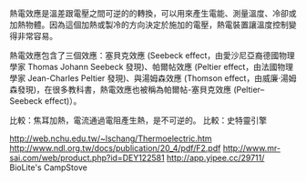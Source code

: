 熱電效應是溫差跟電壓之間可逆的的轉換，可以用來產生電能、測量溫度、冷卻或加熱物體。因為這個加熱或製冷的方向決定於施加的電壓，熱電裝置讓溫度控制變得非常容易。

熱電效應包含了三個效應：塞貝克效應 (Seebeck effect，由愛沙尼亞裔德國物理學家 Thomas Johann Seebeck 發現)、帕爾帖效應 (Peltier effect，由法國物理學家 Jean-Charles Peltier 發現)、與湯姆森效應 (Thomson effect，由威廉·湯姆森發現)，在很多教科書，熱電效應也被稱為帕爾帖-塞貝克效應 (Peltier–Seebeck effect)）。

比較：焦耳加熱，電流通過電阻產生熱，是不可逆的。
比較：史特靈引擎

http://web.nchu.edu.tw/~lschang/Thermoelectric.htm
http://www.ndl.org.tw/docs/publication/20_4/pdf/F2.pdf
http://www.mr-sai.com/web/product.php?id=DEY122581
http://app.yipee.cc/29711/
BioLite's CampStove
